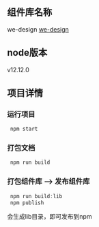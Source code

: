 ## 组件库名称
we-design
[we-design](http://47.108.142.67:9000/we-design)

## node版本
v12.12.0

## 项目详情
### 运行项目
```js
 npm start
```
### 打包文档
```js
 npm run build
```
### 打包组件库 --> 发布组件库
```js
 npm run build:lib
 npm publish
```
会生成lib目录，即可发布到npm
